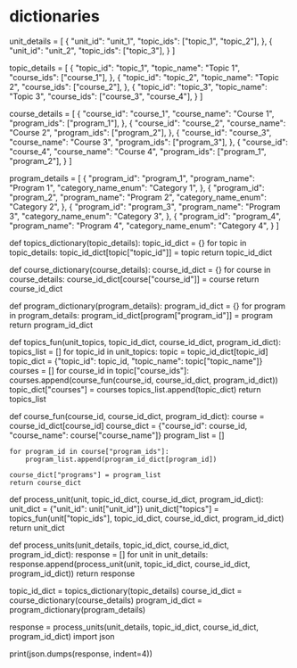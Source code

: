 # dictionaries
unit_details = [
    {
        "unit_id": "unit_1",
        "topic_ids": ["topic_1", "topic_2"],
    },
    {
        "unit_id": "unit_2",
        "topic_ids": ["topic_3"],
    }
]

topic_details = [
    {
        "topic_id": "topic_1",
        "topic_name": "Topic 1",
        "course_ids": ["course_1"],
    },
    {
        "topic_id": "topic_2",
        "topic_name": "Topic 2",
        "course_ids": ["course_2"],
    },
    {
        "topic_id": "topic_3",
        "topic_name": "Topic 3",
        "course_ids": ["course_3", "course_4"],
    }
]

course_details = [
    {
        "course_id": "course_1",
        "course_name": "Course 1",
        "program_ids": ["program_1"],
    },
    {
        "course_id": "course_2",
        "course_name": "Course 2",
        "program_ids": ["program_2"],
    },
    {
        "course_id": "course_3",
        "course_name": "Course 3",
        "program_ids": ["program_3"],
    },
    {
        "course_id": "course_4",
        "course_name": "Course 4",
        "program_ids": ["program_1", "program_2"],
    }
]

program_details = [
    {
        "program_id": "program_1",
        "program_name": "Program 1",
        "category_name_enum": "Category 1",
    },
    {
        "program_id": "program_2",
        "program_name": "Program 2",
        "category_name_enum": "Category 2",
    },
    {
        "program_id": "program_3",
        "program_name": "Program 3",
        "category_name_enum": "Category 3",
    },
    {
        "program_id": "program_4",
        "program_name": "Program 4",
        "category_name_enum": "Category 4",
    }
]


def topics_dictionary(topic_details):
    topic_id_dict = {}
    for topic in topic_details:
        topic_id_dict[topic["topic_id"]] = topic
    return topic_id_dict


def course_dictionary(course_details):
    course_id_dict = {}
    for course in course_details:
        course_id_dict[course["course_id"]] = course
    return course_id_dict


def program_dictionary(program_details):
    program_id_dict = {}
    for program in program_details:
        program_id_dict[program["program_id"]] = program
    return program_id_dict


def topics_fun(unit_topics, topic_id_dict, course_id_dict, program_id_dict):
    topics_list = []
    for topic_id in unit_topics:
        topic = topic_id_dict[topic_id]
        topic_dict = {"topic_id": topic_id, "topic_name": topic["topic_name"]}
        courses = []
        for course_id in topic["course_ids"]:
            courses.append(course_fun(course_id, course_id_dict, program_id_dict))
        topic_dict["courses"] = courses
        topics_list.append(topic_dict)
    return topics_list


def course_fun(course_id, course_id_dict, program_id_dict):
    course = course_id_dict[course_id]
    course_dict = {"course_id": course_id, "course_name": course["course_name"]}
    program_list = []

    for program_id in course["program_ids"]:
        program_list.append(program_id_dict[program_id])

    course_dict["programs"] = program_list
    return course_dict


def process_unit(unit, topic_id_dict, course_id_dict, program_id_dict):
    unit_dict = {"unit_id": unit["unit_id"]}
    unit_dict["topics"] = topics_fun(unit["topic_ids"], topic_id_dict, course_id_dict, program_id_dict)
    return unit_dict


def process_units(unit_details, topic_id_dict, course_id_dict, program_id_dict):
    response = []
    for unit in unit_details:
        response.append(process_unit(unit, topic_id_dict, course_id_dict, program_id_dict))
    return response


topic_id_dict = topics_dictionary(topic_details)
course_id_dict = course_dictionary(course_details)
program_id_dict = program_dictionary(program_details)

response = process_units(unit_details, topic_id_dict, course_id_dict, program_id_dict)
import json

print(json.dumps(response, indent=4))
